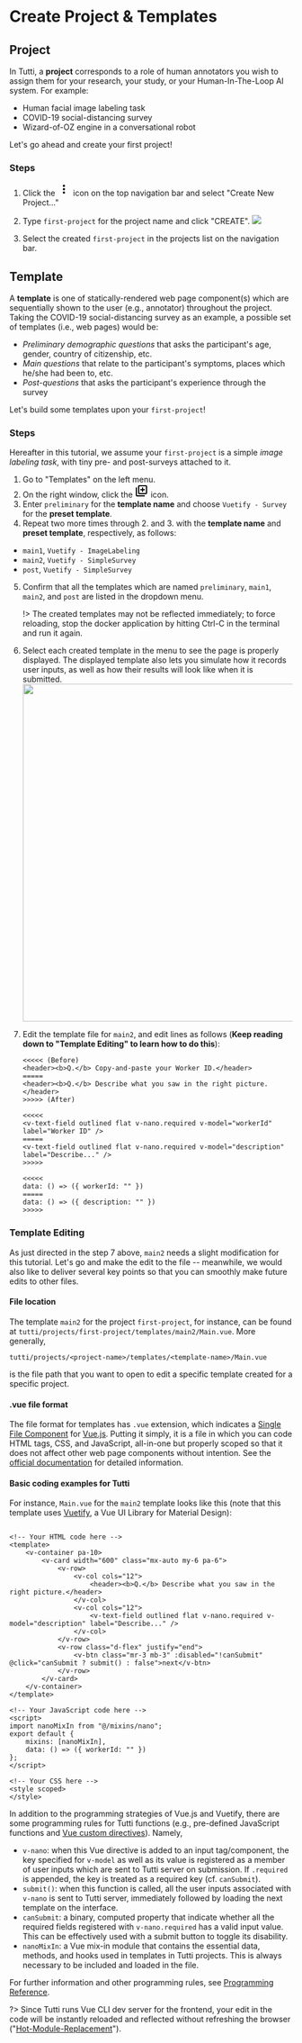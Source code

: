 # Create Project & Templates

## Project

In Tutti, a **project** corresponds to a role of human annotators you wish to assign them for your research, your study, or your Human-In-The-Loop AI system. For example:

- Human facial image labeling task
- COVID-19 social-distancing survey
- Wizard-of-OZ engine in a conversational robot

Let's go ahead and create your first project!

### Steps

1. Click the <svg width="24" height="24" viewBox="0 0 24 24"><path d="M12,16A2,2 0 0,1 14,18A2,2 0 0,1 12,20A2,2 0 0,1 10,18A2,2 0 0,1 12,16M12,10A2,2 0 0,1 14,12A2,2 0 0,1 12,14A2,2 0 0,1 10,12A2,2 0 0,1 12,10M12,4A2,2 0 0,1 14,6A2,2 0 0,1 12,8A2,2 0 0,1 10,6A2,2 0 0,1 12,4Z" /></svg> icon on the top navigation bar and select "Create New Project..."
2. Type `first-project` for the project name and click "CREATE".
   <img src="./_media/create-prj-screenshot.png" />

3. Select the created `first-project` in the projects list on the navigation bar.

## Template

A **template** is one of statically-rendered web page component(s) which are sequentially shown to the user (e.g., annotator) throughout the project. Taking the COVID-19 social-distancing survey as an example, a possible set of templates (i.e., web pages) would be:

- *Preliminary demographic questions* that asks the participant's age, gender, country of citizenship, etc.
- *Main questions* that relate to the participant's symptoms, places which he/she had been to, etc.
- *Post-questions* that asks the participant's experience through the survey

Let's build some templates upon your `first-project`!

### Steps

Hereafter in this tutorial, we assume your `first-project` is a simple *image labeling task*, with tiny pre- and post-surveys attached to it.

1. Go to "Templates" on the left menu.
2. On the right window, click the <svg width="24" height="24" viewBox="0 0 24 24"><path d="M18 11H15V14H13V11H10V9H13V6H15V9H18M20 4V16H8V4H20M20 2H8C6.9 2 6 2.9 6 4V16C6 17.11 6.9 18 8 18H20C21.11 18 22 17.11 22 16V4C22 2.9 21.11 2 20 2M4 6H2V20C2 21.11 2.9 22 4 22H18V20H4V6Z" /></svg> icon.
3. Enter `preliminary` for the **template name** and choose `Vuetify - Survey` for the **preset template**.
4. Repeat two more times through 2. and 3. with the **template name** and **preset template**, respectively, as follows:
  - `main1`, `Vuetify - ImageLabeling`
  - `main2`, `Vuetify - SimpleSurvey`
  - `post`, `Vuetify - SimpleSurvey`
5. Confirm that all the templates which are named `preliminary`, `main1`, `main2`, and `post` are listed in the dropdown menu.

   !> The created templates may not be reflected immediately; to force reloading, stop the docker application by hitting Ctrl-C in the terminal and run it again.

6. Select each created template in the menu to see the page is properly displayed. The displayed template also lets you simulate how it records user inputs, as well as how their results will look like when it is submitted.
   <img src="./_media/template-demo.gif" width="600" />

7. Edit the template file for `main2`, and edit lines as follows (**Keep reading down to "Template Editing" to learn how to do this**):
    ```
    <<<<< (Before)
    <header><b>Q.</b> Copy-and-paste your Worker ID.</header>
    =====
    <header><b>Q.</b> Describe what you saw in the right picture.</header>
    >>>>> (After)

    <<<<<
    <v-text-field outlined flat v-nano.required v-model="workerId" label="Worker ID" />
    =====
    <v-text-field outlined flat v-nano.required v-model="description" label="Describe..." />
    >>>>>

    <<<<<
    data: () => ({ workerId: "" })
    =====
    data: () => ({ description: "" })
    >>>>>
    ```


### Template Editing

As just directed in the step 7 above, `main2` needs a slight modification for this tutorial.
Let's go and make the edit to the file -- meanwhile, we would also like to deliver several key points so that you can smoothly make future edits to other files.

#### File location

The template `main2` for the project `first-project`, for instance, can be found at `tutti/projects/first-project/templates/main2/Main.vue`. More generally,
```
tutti/projects/<project-name>/templates/<template-name>/Main.vue
```
is the file path that you want to open to edit a specific template created for a specific project.

#### .vue file format
The file format for templates has `.vue` extension, which indicates a [Single File Component](https://vuejs.org/v2/guide/single-file-components.html) for [Vue.js](https://vuejs.org/).
Putting it simply, it is a file in which you can code HTML tags, CSS, and JavaScript, all-in-one but properly scoped so that it does not affect other web page components without intention.
See the [official documentation](https://vuejs.org/v2/guide/single-file-components.html) for detailed information.

#### Basic coding examples for Tutti

For instance, `Main.vue` for the `main2` template looks like this (note that this template uses [Vuetify](https://vuetifyjs.com/en/), a Vue UI Library for Material Design):

```main2/Main.vue

<!-- Your HTML code here -->
<template>   
    <v-container pa-10>
        <v-card width="600" class="mx-auto my-6 pa-6">
            <v-row>
                <v-col cols="12">
                    <header><b>Q.</b> Describe what you saw in the right picture.</header>
                </v-col>
                <v-col cols="12">
                    <v-text-field outlined flat v-nano.required v-model="description" label="Describe..." />
                </v-col>
            </v-row>
            <v-row class="d-flex" justify="end">
                <v-btn class="mr-3 mb-3" :disabled="!canSubmit" @click="canSubmit ? submit() : false">next</v-btn>
            </v-row>
        </v-card>
    </v-container>
</template>

<!-- Your JavaScript code here -->
<script>   
import nanoMixIn from "@/mixins/nano";
export default {
    mixins: [nanoMixIn],
    data: () => ({ workerId: "" })
};
</script>

<!-- Your CSS here -->
<style scoped>   
</style>
```

In addition to the programming strategies of Vue.js and Vuetify, there are some programming rules for Tutti functions (e.g., pre-defined JavaScript functions and [Vue custom directives](https://vuejs.org/v2/guide/custom-directive.html)). Namely,
- `v-nano`: when this Vue directive is added to an input tag/component, the key specified for `v-model` as well as its value is registered as a member of user inputs which are sent to Tutti server on submission. If `.required` is appended, the key is treated as a required key (cf. `canSubmit`).
- `submit()`: when this function is called, all the user inputs associated with `v-nano` is sent to Tutti server, immediately followed by loading the next template on the interface.
- `canSubmit`: a binary, computed property that indicate whether all the required fields registered with `v-nano.required` has a valid input value. This can be effectively used with a submit button to toggle its disability.
- `nanoMixIn`: a Vue mix-in module that contains the essential data, methods, and hooks used in templates in Tutti projects. This is always necessary to be included and loaded in the file.

For further information and other programming rules, see [Programming Reference](/guide/ref).

?> Since Tutti runs Vue CLI dev server for the frontend, your edit in the code will be instantly reloaded and reflected without refreshing the browser ("[Hot-Module-Replacement](https://cli.vuejs.org/guide/cli-service.html#vue-cli-service-serve)").

